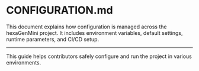 <!--
SPDX-FileCopyrightText: 2025 hexaTune LLC
SPDX-License-Identifier: MIT
-->

# CONFIGURATION.md

This document explains how configuration is managed across the hexaGenMini project. It includes environment variables, default settings, runtime parameters, and CI/CD setup.

---

This guide helps contributors safely configure and run the project in various environments.
